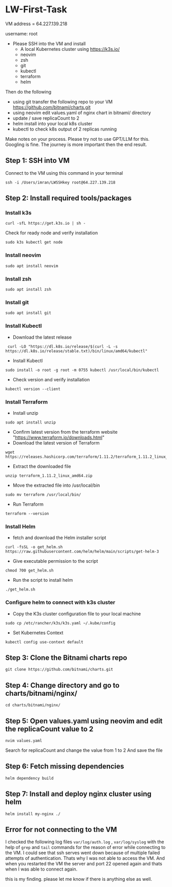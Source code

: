 # LW-First-Task
VM address = 64.227.139.218

username: root

- Please SSH into the VM and install
   - A local Kubernetes cluster using https://k3s.io/
   - neovim
   - zsh
   - git
   - kubectl
   - terraform
   - helm

Then do the following

- using git transfer the following repo to your VM https://github.com/bitnami/charts.git
- using neovim edit values.yaml of nginx chart in bitnami/ directory
- update / save replicaCount to 2
- helm install into your local k8s cluster
- kubectl to check k8s output of 2 replicas running

Make notes on your process. Please try not to use GPT/LLM for this. Googling is fine.
The journey is more important then the end result.

## Step 1: SSH into VM
Connect to the VM using this command in your terminal

```
ssh -i /Users/imran/LWSSHkey root@64.227.139.218
```
## Step 2: Install required tools/packages
### Install k3s
```
curl -sfL https://get.k3s.io | sh -
```
Check for ready node and verify installation

```
sudo k3s kubectl get node
```

### Install neovim

```
sudo apt install neovim
```

### Install zsh

```
sudo apt install zsh
```

### Install git

```
sudo apt install git
```

### Install Kubectl

- Download the latest release
```
 curl -LO "https://dl.k8s.io/release/$(curl -L -s https://dl.k8s.io/release/stable.txt)/bin/linux/amd64/kubectl"
```

- Install Kubectl
```
sudo install -o root -g root -m 0755 kubectl /usr/local/bin/kubectl
```

- Check version and verify installation
```
kubectl version --client
```

### Install Terraform

- Install unzip
```
sudo apt install unzip
```
- Confirm latest version from the terraform website "https://www.terraform.io/downloads.html"
- Download the latest version of Terraform
```
wget https://releases.hashicorp.com/terraform/1.11.2/terraform_1.11.2_linux_amd64.zip
```

- Extract the downloaded file

```
unzip terraform_1.11.2_linux_amd64.zip
```

- Move the extracted file into /usr/local/bin
```
sudo mv terraform /usr/local/bin/
```

- Run Terraform

```
terraform --version 
```

### Install Helm

- fetch and download the Helm installer script
```
curl -fsSL -o get_helm.sh https://raw.githubusercontent.com/helm/helm/main/scripts/get-helm-3
```

- Give executable permission to the script
```
chmod 700 get_helm.sh
```

- Run the script to install helm
```
./get_helm.sh
```

### Configure helm to connect with k3s cluster

- Copy the K3s cluster configuration file to your local machine
```
sudo cp /etc/rancher/k3s/k3s.yaml ~/.kube/config
```

- Set Kubernetes Context
```
kubectl config use-context default
```
## Step 3: Clone the Bitnami charts repo

```
git clone https://github.com/bitnami/charts.git
```

## Step 4: Change directory and go to charts/bitnami/nginx/

```
cd charts/bitnami/nginx/
```

## Step 5: Open values.yaml using neovim and edit the replicaCount value to 2

```
nvim values.yaml
```
Search for replicaCount and change the value from 1 to 2 And save the file

## Step 6: Fetch missing dependencies
```
helm dependency build
```

## Step 7: Install and deploy nginx cluster using helm
```
helm install my-nginx ./
```

## Error for not connecting to the VM
I checked the following log files `var/log/auth.log` , `var/log/syslog` with the help of `grep` and `tail` commands for the reason of error while connecting to the VM. I could see that ssh serves went down because of multiple failed attempts of authentication. Thats why I was not able to access the VM. And when you restarted the VM the server and port 22 opened again and thats when I was able to connect again.

this is my finding. please let me know if there is anything else as well.
